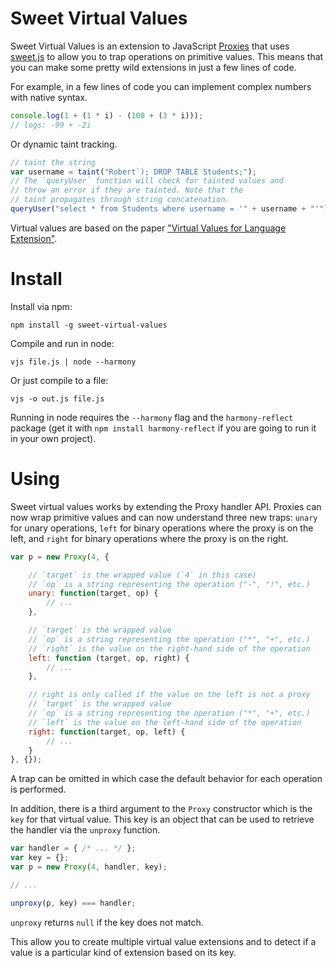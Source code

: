# Sweet Virtual Values

Sweet Virtual Values is an extension to JavaScript [Proxies](https://developer.mozilla.org/en-US/docs/Web/JavaScript/Reference/Global_Objects/Proxy) that uses [sweet.js](http://sweetjs.org) to allow you to trap operations on primitive values. This means that you can make some pretty wild extensions in just a few lines of code.

For example, in a few lines of code you can implement complex numbers with native syntax.

```js
console.log(1 + (1 * i) - (100 + (3 * i)));
// logs: -99 + -2i
```

Or dynamic taint tracking.

```js
// taint the string
var username = taint("Robert`); DROP TABLE Students;");
// The `queryUser` function will check for tainted values and
// throw an error if they are tainted. Note that the
// taint propagates through string concatenation.
queryUser("select * from Students where username = '" + username + "'");
```

Virtual values are based on the paper ["Virtual Values for Language Extension"](http://disnetdev.com/papers/virtual-values-for-language-extension.html).

# Install

Install via npm:

```
npm install -g sweet-virtual-values
```

Compile and run in node:

```
vjs file.js | node --harmony
```

Or just compile to a file:

```
vjs -o out.js file.js
```

Running in node requires the `--harmony` flag and the `harmony-reflect` package (get it with `npm install harmony-reflect` if you are going to run it in your own project).

# Using

Sweet virtual values works by extending the Proxy handler API. Proxies can now wrap primitive values and can now understand three new traps: `unary` for unary operations, `left` for binary operations where the proxy is on the left, and `right` for binary operations where the proxy is on the right.


```js
var p = new Proxy(4, {

    // `target` is the wrapped value (`4` in this case)
    // `op` is a string representing the operation ("-", "!", etc.)
    unary: function(target, op) {
        // ...
    },

    // `target` is the wrapped value
    // `op` is a string representing the operation ("*", "+", etc.)
    // `right` is the value on the right-hand side of the operation
    left: function (target, op, right) {
        // ...
    },

    // right is only called if the value on the left is not a proxy
    // `target` is the wrapped value
    // `op` is a string representing the operation ("*", "+", etc.)
    // `left` is the value on the left-hand side of the operation
    right: function(target, op, left) {
        // ...
    }
}, {});
```

A trap can be omitted in which case the default behavior for each operation is performed.

In addition, there is a third argument to the `Proxy` constructor which is the `key` for that virtual value. This key is an object that can be used to retrieve the handler via the `unproxy` function.

```js
var handler = { /* ... */ };
var key = {};
var p = new Proxy(4, handler, key);

// ...

unproxy(p, key) === handler;
```

`unproxy` returns `null` if the key does not match.

This allow you to create multiple virtual value extensions and to detect if a value is a particular kind of extension based on its key.

